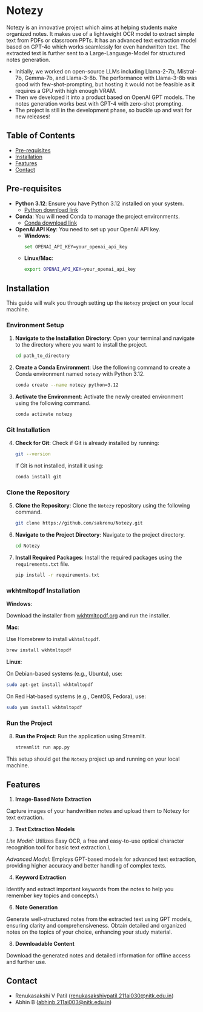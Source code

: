 # Notezy

Notezy is an innovative project which aims at helping students make organized notes. It makes use of a lightweight OCR model to extract simple text from PDFs or classroom PPTs. It has an advanced text extraction model based on GPT-4o which works seamlessly for even handwritten text. The extracted text is further sent to a Large-Language-Model for structured notes generation.

- Initially, we worked on open-source LLMs including Llama-2-7b, Mistral-7b, Gemma-7b, and Llama-3-8b. The performance with Llama-3-8b was good with few-shot-prompting, but hosting it would not be feasible as it requires a GPU with high enough VRAM.
- Then we developed it into a product based on OpenAI GPT models. The notes generation works best with GPT-4 with zero-shot prompting.
- The project is still in the development phase, so buckle up and wait for new releases!

## Table of Contents

- [Pre-requisites](#pre-requisites)
- [Installation](#installation)
- [Features](#features)
- [Contact](#contact)

## Pre-requisites

- **Python 3.12**: Ensure you have Python 3.12 installed on your system.
    - [Python download link](https://www.python.org/downloads/release/python-3120/)
- **Conda**: You will need Conda to manage the project environments.
    - [Conda download link](https://docs.anaconda.com/anaconda/install/)
- **OpenAI API Key**: You need to set up your OpenAI API key.
    - **Windows**:
        ```bash
        set OPENAI_API_KEY=your_openai_api_key
        ```
    - **Linux/Mac**:
        ```bash
        export OPENAI_API_KEY=your_openai_api_key
        ```

## Installation

This guide will walk you through setting up the `Notezy` project on your local machine.

### Environment Setup

1. **Navigate to the Installation Directory**:
    Open your terminal and navigate to the directory where you want to install the project.

    ```bash
    cd path_to_directory
    ```

2. **Create a Conda Environment**:
    Use the following command to create a Conda environment named `notezy` with Python 3.12.

    ```bash
    conda create --name notezy python=3.12
    ```

3. **Activate the Environment**:
    Activate the newly created environment using the following command.

    ```bash
    conda activate notezy
    ```

### Git Installation

4. **Check for Git**:
    Check if Git is already installed by running:

    ```bash
    git --version
    ```

    If Git is not installed, install it using:

    ```bash
    conda install git
    ```

### Clone the Repository

5. **Clone the Repository**:
    Clone the `Notezy` repository using the following command.

    ```bash
    git clone https://github.com/sakrenu/Notezy.git
    ```

6. **Navigate to the Project Directory**:
    Navigate to the project directory.

    ```bash
    cd Notezy
    ```

7. **Install Required Packages**:
    Install the required packages using the `requirements.txt` file.

    ```bash
    pip install -r requirements.txt
    ```

### wkhtmltopdf Installation

**Windows**:

Download the installer from [wkhtmltopdf.org](https://wkhtmltopdf.org/downloads.html) and run the installer.

**Mac**:

Use Homebrew to install `wkhtmltopdf`.

```bash
brew install wkhtmltopdf
```

**Linux**:

On Debian-based systems (e.g., Ubuntu), use:

```bash
sudo apt-get install wkhtmltopdf
```

On Red Hat-based systems (e.g., CentOS, Fedora), use:

```bash
sudo yum install wkhtmltopdf
```

### Run the Project

8. **Run the Project**:
    Run the application using Streamlit.

    ```bash
    streamlit run app.py
    ```

This setup should get the `Notezy` project up and running on your local machine.

## Features
1. **Image-Based Note Extraction**

Capture images of your handwritten notes and upload them to Notezy for text extraction.

3. **Text Extraction Models**

*Lite Model:* Utilizes Easy OCR, a free and easy-to-use optical character recognition tool for basic text extraction.\

*Advanced Model:* Employs GPT-based models for advanced text extraction, providing higher accuracy and better handling of complex texts.

4. **Keyword Extraction**

Identify and extract important keywords from the notes to help you remember key topics and concepts.\

6. **Note Generation**

Generate well-structured notes from the extracted text using GPT models, ensuring clarity and comprehensiveness.
Obtain detailed and organized notes on the topics of your choice, enhancing your study material.

8. **Downloadable Content**

Download the generated notes and detailed information for offline access and further use.

## Contact

- Renukasakshi V Patil (renukasakshivpatil.211ai030@nitk.edu.in)
- Abhin B (abhinb.211ai003@nitk.edu.in)
